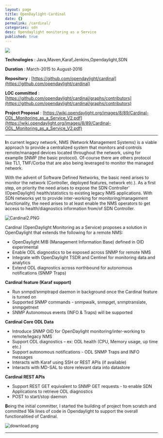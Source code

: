 ```yaml
---
layout: page
title: OpenDaylight-Cardinal
date: {}
permalink: /cardinal/
categories: sdn
desc: Opendaylight monitoring as a Service
published: true
---
```

![]({{site.baseurl}}/assets/download.png)

**Technologies** : Java,Maven,Karaf,Jenkins,Opendaylight,SDN

**Duration** : March-2015 to August-2016

**Repository** : [https://github.com/opendaylight/cardinal](https://github.com/opendaylight/cardinal)

**LOC committed** : [https://github.com/opendaylight/cardinal/graphs/contributors](https://github.com/opendaylight/cardinal/graphs/contributors)

**Project Proposal** : [https://wiki.opendaylight.org/images/8/89/Cardinal-ODL_Monitoring_as_a_Service_V2.pdf](https://wiki.opendaylight.org/images/8/89/Cardinal-ODL_Monitoring_as_a_Service_V2.pdf)

---
**I**n current legacy network, NMS (Network Management Systems) is a viable approach to provide a centralized system that monitors and controls remote/managed devices located throughout the network, using for examplle SNMP (the basic protocol). Of-course there are others protocol like TL1, TMF/Corba that are also being leveraged to monitor the managed network.

With the advent of Software Defined Networks, the basic need arises to monitor the network (Controller, deployed features, network etc.). As a first step, on priority the need arises to expose the SDN Controller' (OpenDaylight) health/statistics to existing legacy NMS applications. With SDN networks yet to provide inter-working for monitoring/management functionality, the need arises to at least enable the NMS operators to get access to health/diagnostics information from/of SDN Controller.

![Cardinal2.PNG]({{site.baseurl}}/assets/Cardinal2.PNG)

Cardinal (OpenDaylight Monitoring as a Service) proposes a solution in OpenDaylight that extends the following for a remote NMS:

- OpenDaylight MIB (Management Information Base) defined in OID experimental
- Enable ODL diagnostics to be exposed across SNMP for remote NMS
- Integrate with OpenDaylight TSDR and Centinel for monitoring data and analytics
- Extend ODL diagnostics across northbound for autonomous notifications (SNMP Traps)



**Cardinal feature (Karaf support)**

- Run snmpd/snmptrapd daemon in background once the Cardinal feature is turned on
- Supported SNMP commands - snmpwalk, snmpget, snmptranslate, snmpgetnext
- SNMP Autonomous events (INFO & Traps) will be supported



**Cardinal Core ODL Data**

- Introduce SNMP OID for OpenDaylight monitoring/inter-working to remote/legacy NMS
- Support ODL diagnostics – ex: ODL health (CPU, Memory usage, up time etc.)
- Support autonomous notifications - ODL SNMP Traps and INFO messages
- Interacts with Karaf using SSH or REST APIs (if available)
- Interacts with MD-SAL to store relevant data into datastore



**Cardinal REST APIs**

- Support REST GET equivalent to SNMP GET requests - to enable SDN Applications to retrieve ODL diagnostics
- POST to start/stop daemon



**B**eing the initial committer, I started the building of project from scratch and committed 16k lines of code in Opendaylight to support the overall functionalitied of Cardinal.

![download.png]({{site.baseurl}}/assets/download.png)


---
